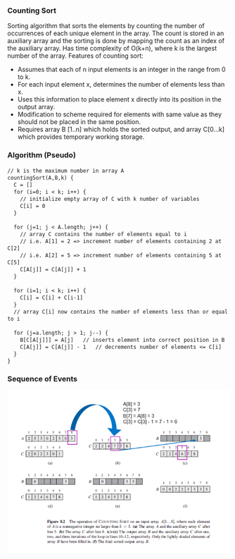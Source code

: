 ### Counting Sort

Sorting algorithm that sorts the elements by counting the number of occurrences of each unique element in the array. The count is stored in an auxiliary array and the sorting is done by mapping the count as an index of the auxiliary array. Has time complexity of O(k+n), where k is the largest number of the array. Features of counting sort:

- Assumes that each of n input elements is an integer in the range from 0 to k.
- For each input element x, determines the number of elements less than x.
- Uses this information to place element x directly into its position in the output array.
- Modification to scheme required for elements with same value as they should not be placed in the same position.
- Requires array B [1..n] which holds the sorted output, and array C[0...k] which provides temporary working storage.

### Algorithm (Pseudo)

```
// k is the maximum number in array A
countingSort(A,B,k) {
  C = []
  for (i=0; i < k; i++) {
    // initialize empty array of C with k number of variables
    C[i] = 0
  }

  for (j=1; j < A.length; j++) {
    // array C contains the number of elements equal to i
    // i.e. A[1] = 2 => increment number of elements containing 2 at C[2]
    // i.e. A[2] = 5 => increment number of elements containing 5 at C[5]
    C[A[j]] = C[A[j]] + 1
  }

  for (i=1; i < k; i++) {
    C[i] = C[i] + C[i-1]
  }
  // array C[i] now contains the number of elements less than or equal to i

  for (j=a.length; j > 1; j--) {
    B[C[A[j]]] = A[j]   // inserts element into correct position in B
    C[A[j]] = C[A[j]] - 1   // decrements number of elements <= C[i]
  }
}
```

### Sequence of Events

<img src="../../../images/counting-sort.PNG">
